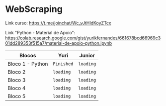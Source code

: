 # WebScraping

Link curso: https://t.me/joinchat/Wc_vJtHIdKoyZTcx

Link "Python - Material de Apoio": https://colab.research.google.com/gist/yurikfernandes/661678bcd66969c301dd289353f515a7/material-de-apoio-python.ipynb

| Blocos        |   Yuri   |  Junior  |
|---------------|----------|----------|
| Bloco 1 - Python      | `Finished`  | `loading` |
| Bloco 2       | `loading`  | `loading` |
| Bloco 3       | `loading`  | `loading` |
| Bloco 4       | `loading`  | `loading` |
| Bloco 5       | `loading`  | `loading` |

